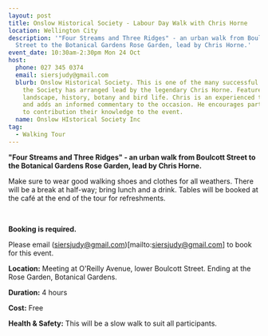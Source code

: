 ```yaml
---
layout: post
title: Onslow Historical Society - Labour Day Walk with Chris Horne
location: Wellington City
description: '"Four Streams and Three Ridges" - an urban walk from Boulcott
  Street to the Botanical Gardens Rose Garden, lead by Chris Horne.'
event_date: 10:30am-2:30pm Mon 24 Oct
host:
  phone: 027 345 0374
  email: siersjudy@gmail.com
  blurb: Onslow Historical Society. This is one of the many successful walks that
    the Society has arranged lead by the legendary Chris Horne. Features are the
    landscape, history, botany and bird life. Chris is an experienced tramper,
    and adds an informed commentary to the occasion. He encourages participants
    to contribution their knowledge to the event.
  name: Onslow HIstorical Society Inc
tag:
  - Walking Tour
---
```

**"Four Streams and Three Ridges" - an urban walk from Boulcott Street to the Botanical Gardens Rose Garden, lead by Chris Horne.**

Make sure to wear good walking shoes and clothes for all weathers. There will be a break at half-way; bring lunch and a drink. Tables will be booked at the café at the end of the tour for refreshments.

<br>

**Booking is required.**

Please email (siersjudy@gmail.com)[mailto:siersjudy@gmail.com] to book for this event.

**Location:** Meeting at O'Reilly Avenue, lower Boulcott Street. Ending at the Rose Garden, Botanical Gardens.

**Duration:** 4 hours

**Cost:** Free

**Health & Safety:** This will be a slow walk to suit all participants.